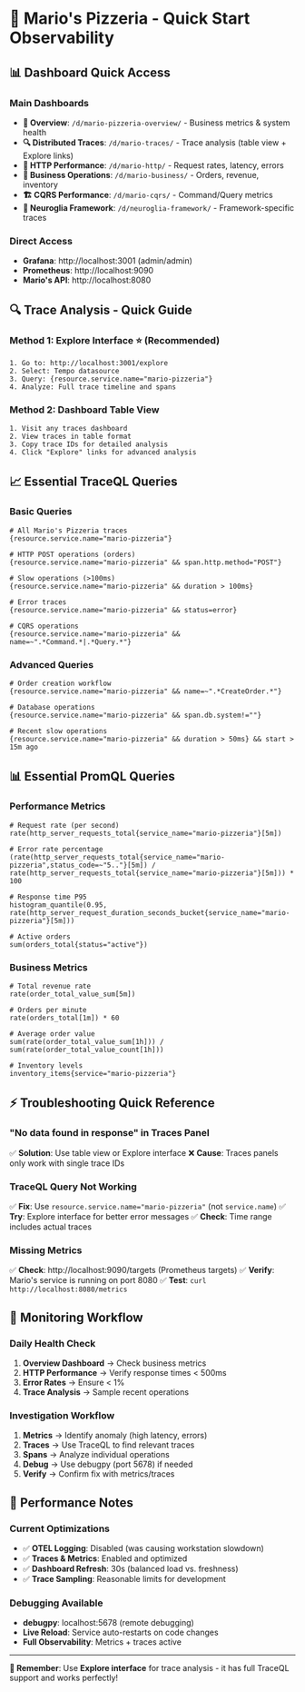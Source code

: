 # 🚀 Mario's Pizzeria - Quick Start Observability

## 📊 **Dashboard Quick Access**

### **Main Dashboards**

- **📍 Overview**: `/d/mario-pizzeria-overview/` - Business metrics & system health
- **🔍 Distributed Traces**: `/d/mario-traces/` - Trace analysis (table view + Explore links)
- **🚀 HTTP Performance**: `/d/mario-http/` - Request rates, latency, errors
- **💼 Business Operations**: `/d/mario-business/` - Orders, revenue, inventory
- **🏗️ CQRS Performance**: `/d/mario-cqrs/` - Command/Query metrics
- **🎯 Neuroglia Framework**: `/d/neuroglia-framework/` - Framework-specific traces

### **Direct Access**

- **Grafana**: http://localhost:3001 (admin/admin)
- **Prometheus**: http://localhost:9090
- **Mario's API**: http://localhost:8080

## 🔍 **Trace Analysis - Quick Guide**

### **Method 1: Explore Interface** ⭐ **(Recommended)**

```
1. Go to: http://localhost:3001/explore
2. Select: Tempo datasource
3. Query: {resource.service.name="mario-pizzeria"}
4. Analyze: Full trace timeline and spans
```

### **Method 2: Dashboard Table View**

```
1. Visit any traces dashboard
2. View traces in table format
3. Copy trace IDs for detailed analysis
4. Click "Explore" links for advanced analysis
```

## 📈 **Essential TraceQL Queries**

### **Basic Queries**

```traceql
# All Mario's Pizzeria traces
{resource.service.name="mario-pizzeria"}

# HTTP POST operations (orders)
{resource.service.name="mario-pizzeria" && span.http.method="POST"}

# Slow operations (>100ms)
{resource.service.name="mario-pizzeria" && duration > 100ms}

# Error traces
{resource.service.name="mario-pizzeria" && status=error}

# CQRS operations
{resource.service.name="mario-pizzeria" && name=~".*Command.*|.*Query.*"}
```

### **Advanced Queries**

```traceql
# Order creation workflow
{resource.service.name="mario-pizzeria" && name=~".*CreateOrder.*"}

# Database operations
{resource.service.name="mario-pizzeria" && span.db.system!=""}

# Recent slow operations
{resource.service.name="mario-pizzeria" && duration > 50ms} && start > 15m ago
```

## 📊 **Essential PromQL Queries**

### **Performance Metrics**

```promql
# Request rate (per second)
rate(http_server_requests_total{service_name="mario-pizzeria"}[5m])

# Error rate percentage
(rate(http_server_requests_total{service_name="mario-pizzeria",status_code=~"5.."}[5m]) / rate(http_server_requests_total{service_name="mario-pizzeria"}[5m])) * 100

# Response time P95
histogram_quantile(0.95, rate(http_server_request_duration_seconds_bucket{service_name="mario-pizzeria"}[5m]))

# Active orders
sum(orders_total{status="active"})
```

### **Business Metrics**

```promql
# Total revenue rate
rate(order_total_value_sum[5m])

# Orders per minute
rate(orders_total[1m]) * 60

# Average order value
sum(rate(order_total_value_sum[1h])) / sum(rate(order_total_value_count[1h]))

# Inventory levels
inventory_items{service="mario-pizzeria"}
```

## ⚡ **Troubleshooting Quick Reference**

### **"No data found in response" in Traces Panel**

✅ **Solution**: Use table view or Explore interface
❌ **Cause**: Traces panels only work with single trace IDs

### **TraceQL Query Not Working**

✅ **Fix**: Use `resource.service.name="mario-pizzeria"` (not `service.name`)
✅ **Try**: Explore interface for better error messages
✅ **Check**: Time range includes actual traces

### **Missing Metrics**

✅ **Check**: http://localhost:9090/targets (Prometheus targets)
✅ **Verify**: Mario's service is running on port 8080
✅ **Test**: `curl http://localhost:8080/metrics`

## 🎯 **Monitoring Workflow**

### **Daily Health Check**

1. **Overview Dashboard** → Check business metrics
2. **HTTP Performance** → Verify response times < 500ms
3. **Error Rates** → Ensure < 1%
4. **Trace Analysis** → Sample recent operations

### **Investigation Workflow**

1. **Metrics** → Identify anomaly (high latency, errors)
2. **Traces** → Use TraceQL to find relevant traces
3. **Spans** → Analyze individual operations
4. **Debug** → Use debugpy (port 5678) if needed
5. **Verify** → Confirm fix with metrics/traces

## 🔧 **Performance Notes**

### **Current Optimizations**

- ✅ **OTEL Logging**: Disabled (was causing workstation slowdown)
- ✅ **Traces & Metrics**: Enabled and optimized
- ✅ **Dashboard Refresh**: 30s (balanced load vs. freshness)
- ✅ **Trace Sampling**: Reasonable limits for development

### **Debugging Available**

- **debugpy**: localhost:5678 (remote debugging)
- **Live Reload**: Service auto-restarts on code changes
- **Full Observability**: Metrics + traces active

---

**🎯 Remember**: Use **Explore interface** for trace analysis - it has full TraceQL support and works perfectly!

